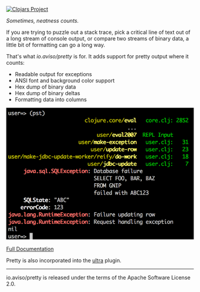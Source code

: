 [![Clojars Project](http://clojars.org/io.aviso/pretty/latest-version.svg)](http://clojars.org/io.aviso/pretty)

*Sometimes, neatness counts.*

If you are trying to puzzle out a stack trace, 
pick a critical line of text out of a long stream of console output,
or compare two streams of binary data, a little bit of formatting can go a long way.

That's what _io.aviso/pretty_ is for.  It adds support for pretty output where it counts:

* Readable output for exceptions
* ANSI font and background color support
* Hex dump of binary data
* Hex dump of binary deltas
* Formatting data into columns

![Example](docs/images/formatted-exception.png)

[Full Documentation](http://ioavisopretty.readthedocs.org/en/latest/)

Pretty is also incorporated into the [ultra](https://github.com/venantius/ultra/) plugin.

----

io.aviso/pretty is released under the terms of the Apache Software License 2.0.
